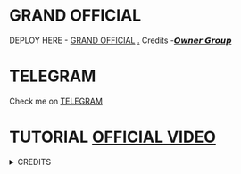 # GRAND OFFICIAL

DEPLOY HERE - [GRAND OFFICIAL](https://dashboard.heroku.com/new?button-url=https%3A%2F%2Fgithub.com%2Flegendx22%2FGRANDROBOT&template=https%3A%2F%2Fgithub.com%2Flegendx22%2FGRANDROBOT)
[.](https://heroku.com/deploy)
Credits -[𝙊𝙬𝙣𝙚𝙧 𝙂𝙧𝙤𝙪𝙥](https://t.me/shayari_jok)

# TELEGRAM
Check me on [TELEGRAM](https://t.me/shayari_jok)
# TUTORIAL [OFFICIAL VIDEO](https://youtu.be/b1tlvs511WY)

<details>
<summary> CREDITS </summary>
<h1> LEGEND X </h1>
<h1> PROBOY X </h1>
<h1> TEAMLEGEND </h1>
</details>
